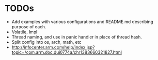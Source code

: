 # TODOs

* Add examples with various configurations and README.md describing purpose of each.
* Volatile, Impl
* Thread naming, and use in panic handler in place of thread hash.
* Split config into os, arch, math, etc
* http://infocenter.arm.com/help/index.jsp?topic=/com.arm.doc.dui0774a/chr1383660321827.html
